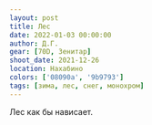 ```yaml
---
layout: post
title: Лес
date: 2022-01-03 00:00:00
author: Д.Г.
gear: [70D, Зенитар]
shoot_date: 2021-12-26
location: Нахабино
colors: ['08090a', '9b9793']
tags: [зима, лес, снег, монохром]
---
```

Лес как бы нависает.
